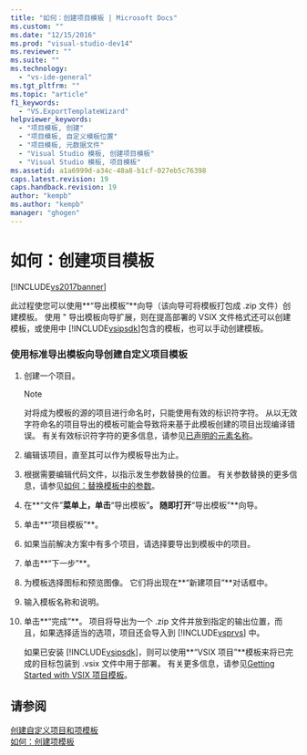 ```yaml
---
title: "如何：创建项目模板 | Microsoft Docs"
ms.custom: ""
ms.date: "12/15/2016"
ms.prod: "visual-studio-dev14"
ms.reviewer: ""
ms.suite: ""
ms.technology: 
  - "vs-ide-general"
ms.tgt_pltfrm: ""
ms.topic: "article"
f1_keywords: 
  - "VS.ExportTemplateWizard"
helpviewer_keywords: 
  - "项目模板, 创建"
  - "项目模板, 自定义模板位置"
  - "项目模板, 元数据文件"
  - "Visual Studio 模板, 创建项目模板"
  - "Visual Studio 模板, 项目模板"
ms.assetid: a1a6999d-a34c-48a8-b1cf-027eb5c76398
caps.latest.revision: 19
caps.handback.revision: 19
author: "kempb"
ms.author: "kempb"
manager: "ghogen"
---
```

# 如何：创建项目模板
[!INCLUDE[vs2017banner](../code-quality/includes/vs2017banner.md)]

此过程使您可以使用**“导出模板”**向导（该向导可将模板打包成 .zip 文件）创建模板。  使用 " 导出模板向导扩展，则在提高部署的 VSIX 文件格式还可以创建模板，或使用中 [!INCLUDE[vsipsdk](../extensibility/includes/vsipsdk_md.md)]包含的模板，也可以手动创建模板。  
  
### 使用标准导出模板向导创建自定义项目模板  
  
1.  创建一个项目。  
  
    > [!NOTE]
    >  对将成为模板的源的项目进行命名时，只能使用有效的标识符字符。  从以无效字符命名的项目导出的模板可能会导致将来基于此模板创建的项目出现编译错误。  有关有效标识符字符的更多信息，请参见[已声明的元素名称](/dotnet/visual-basic/programming-guide/language-features/declared-elements/declared-element-names)。  
  
2.  编辑该项目，直至其可以作为模板导出为止。  
  
3.  根据需要编辑代码文件，以指示发生参数替换的位置。  有关参数替换的更多信息，请参见[如何：替换模板中的参数](../ide/how-to-substitute-parameters-in-a-template.md)。  
  
4.  在**“文件”**菜单上，单击**“导出模板”**。  随即打开**“导出模板”**向导。  
  
5.  单击**“项目模板”**。  
  
6.  如果当前解决方案中有多个项目，请选择要导出到模板中的项目。  
  
7.  单击**“下一步”**。  
  
8.  为模板选择图标和预览图像。  它们将出现在**“新建项目”**对话框中。  
  
9. 输入模板名称和说明。  
  
10. 单击**“完成”**。  项目将导出为一个 .zip 文件并放到指定的输出位置，而且，如果选择适当的选项，项目还会导入到 [!INCLUDE[vsprvs](../code-quality/includes/vsprvs_md.md)] 中。  
  
     如果已安装 [!INCLUDE[vsipsdk](../extensibility/includes/vsipsdk_md.md)]，则可以使用**“VSIX 项目”**模板来将已完成的目标包装到 .vsix 文件中用于部署。  有关更多信息，请参见[Getting Started with VSIX 项目模板](../extensibility/getting-started-with-the-vsix-project-template.md)。  
  
## 请参阅  
 [创建自定义项目和项模板](../ide/creating-project-and-item-templates.md)   
 [如何：创建项模板](../ide/how-to-create-item-templates.md)
